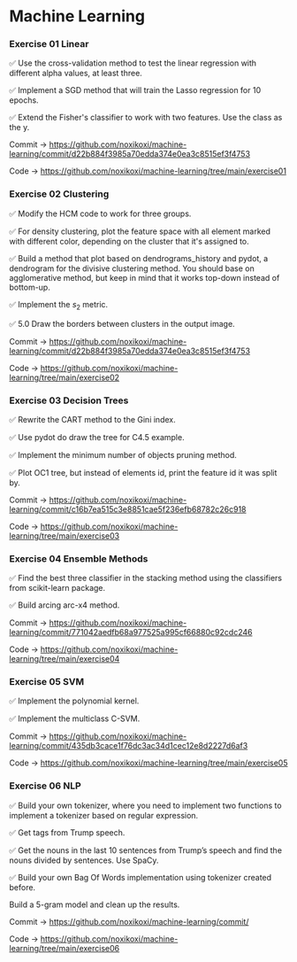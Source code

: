# Machine Learning

### Exercise 01 Linear

:white_check_mark: Use the cross-validation method to test the linear regression with different alpha values, at least three.

:white_check_mark: Implement a SGD method that will train the Lasso regression for 10 epochs.

:white_check_mark: Extend the Fisher's classifier to work with two features. Use the class as the y.

Commit -> https://github.com/noxikoxi/machine-learning/commit/d22b884f3985a70edda374e0ea3c8515ef3f4753

Code -> https://github.com/noxikoxi/machine-learning/tree/main/exercise01


### Exercise 02 Clustering

:white_check_mark: Modify the HCM code to work for three groups.

:white_check_mark: For density clustering, plot the feature space with all element marked with different color, depending on the cluster that it's assigned to.

:white_check_mark: Build a method that plot based on dendrograms_history and pydot, a dendrogram for the divisive clustering method. You should base on agglomerative method, but keep in mind that it works top-down instead of bottom-up.

:white_check_mark: Implement the $s_{2}$ metric.

:white_check_mark: 5.0 Draw the borders between clusters in the output image.

Commit -> https://github.com/noxikoxi/machine-learning/commit/d22b884f3985a70edda374e0ea3c8515ef3f4753

Code -> https://github.com/noxikoxi/machine-learning/tree/main/exercise02


### Exercise 03 Decision Trees

:white_check_mark: Rewrite the CART method to the Gini index.

:white_check_mark: Use pydot do draw the tree for C4.5 example.

:white_check_mark: Implement the minimum number of objects pruning method.

:white_check_mark: Plot OC1 tree, but instead of elements id, print the feature id it was split by.


Commit -> https://github.com/noxikoxi/machine-learning/commit/c16b7ea515c3e8851cae5f236efb68782c26c918

Code -> https://github.com/noxikoxi/machine-learning/tree/main/exercise03

### Exercise 04 Ensemble Methods

:white_check_mark: Find the best three classifier in the stacking method using the classifiers from scikit-learn package.

:white_check_mark: Build arcing arc-x4 method. 

Commit -> https://github.com/noxikoxi/machine-learning/commit/771042aedfb68a977525a995cf66880c92cdc246

Code -> https://github.com/noxikoxi/machine-learning/tree/main/exercise04

### Exercise 05 SVM

:white_check_mark: Implement the polynomial kernel.

:white_check_mark: Implement the multiclass C-SVM. 

Commit -> https://github.com/noxikoxi/machine-learning/commit/435db3cace1f76dc3ac34d1cec12e8d2227d6af3

Code -> https://github.com/noxikoxi/machine-learning/tree/main/exercise05

### Exercise 06 NLP

:white_check_mark: Build your own tokenizer, where you need to implement two functions to implement a tokenizer based on regular expression.

:white_check_mark: Get tags from Trump speech.

:white_check_mark: Get the nouns in the last 10 sentences from Trump’s speech and find the nouns divided by sentences. Use SpaCy.

:white_check_mark: Build your own Bag Of Words implementation using tokenizer created before.

Build a 5-gram model and clean up the results.

Commit -> https://github.com/noxikoxi/machine-learning/commit/

Code -> https://github.com/noxikoxi/machine-learning/tree/main/exercise06